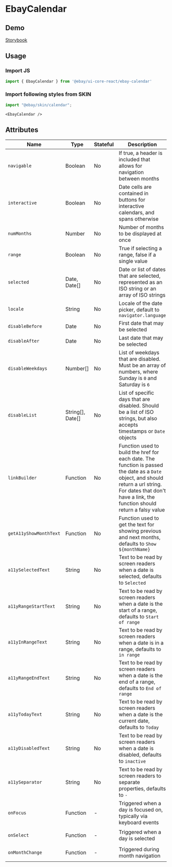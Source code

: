 # EbayCalendar

## Demo
[Storybook](https://opensource.ebay.com/ebayui-core-react/main/?path=/story/building-blocks-ebay-calendar--default)

## Usage

### Import JS
```jsx harmony
import { EbayCalendar } from '@ebay/ui-core-react/ebay-calendar'
```

### Import following styles from SKIN
```jsx harmony
import "@ebay/skin/calendar";
```

```react
<EbayCalendar />
```

## Attributes

| Name                   | Type             | Stateful | Description                                                                                                                                                                                                   | Data                           |     |
| ---------------------- | ---------------- | -------- | ------------------------------------------------------------------------------------------------------------------------------------------------------------------------------------------------------------- | ------------------------------ | --- |
| `navigable`            | Boolean          | No       | If true, a header is included that allows for navigation between months                                                                                                                                       |                                |     |
| `interactive`          | Boolean          | No       | Date cells are contained in buttons for interactive calendars, and spans otherwise                                                                                                                            |                                |     |
| `numMonths`            | Number           | No       | Number of months to be displayed at once                                                                                                                                                                      |                                |     |
| `range`                | Boolean          | No       | True if selecting a range, false if a single value                                                                                                                                                            |                                |     |
| `selected`             | Date, Date[]     | No       | Date or list of dates that are selected, represented as an ISO string or an array of ISO strings                                                                                                              |                                |     |
| `locale`               | String           | No       | Locale of the date picker, default to `navigator.language`                                                                                                                                                    |                                |     |
| `disableBefore`        | Date             | No       | First date that may be selected                                                                                                                                                                               |                                |     |
| `disableAfter`         | Date             | No       | Last date that may be selected                                                                                                                                                                                |                                |     |
| `disableWeekdays`      | Number[]         | No       | List of weekdays that are disabled. Must be an array of numbers, where Sunday is `0` and Saturday is `6`                                                                                                      |                                |     |
| `disableList`          | String[], Date[] | No       | List of specific days that are disabled. Should be a list of ISO strings, but also accepts timestamps or `Date` objects                                                                                       |                                |     |
| `linkBuilder`          | Function         | No       | Function used to build the href for each date. The function is passed the date as a `Date` object, and should return a url string. For dates that don't have a link, the function should return a falsy value |                                |     |
| `getA11yShowMonthText` | Function         | No       | Function used to get the text for showing previous and next months, defaults to `Show ${monthName}`                                                                                                           |                                |     |
| `a11ySelectedText`     | String           | No       | Text to be read by screen readers when a date is selected, defaults to `Selected`                                                                                                                             |                                |     |
| `a11yRangeStartText`   | String           | No       | Text to be read by screen readers when a date is the start of a range, defaults to `Start of range`                                                                                                           |                                |     |
| `a11yInRangeText`      | String           | No       | Text to be read by screen readers when a date is in a range, defaults to `in range`                                                                                                                           |                                |     |
| `a11yRangeEndText`     | String           | No       | Text to be read by screen readers when a date is the end of a range, defaults to `End of range`                                                                                                               |                                |     |
| `a11yTodayText`        | String           | No       | Text to be read by screen readers when a date is the current date, defaults to `Today`                                                                                                                        |                                |     |
| `a11yDisabledText`     | String           | No       | Text to be read by screen readers when a date is disabled, defaults to `inactive`                                                                                                                             |                                |     |
| `a11ySeparator`        | String           | No       | Text to be read by screen readers to separate properties, defaults to `-`                                                                                                                                     |                                |     |
| `onFocus`              | Function         | -        | Triggered when a day is focused on, typically via keyboard events                                                                                                                                             | `(event: FocusEvent, { iso })` |     |
| `onSelect`             | Function         | -        | Triggered when a day is selected                                                                                                                                                                              | `(event: Event, { iso })`      |     |
| `onMonthChange`        | Function         | -        | Triggered during month navigation                                                                                                                                                                             | `(event: Event, { iso })`      |     |

